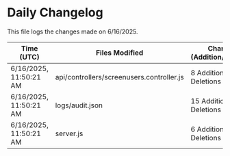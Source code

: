 # Daily Changelog

This file logs the changes made on 6/16/2025.

| Time (UTC)             | Files Modified                    | Changes (Addition/Deletion) |
|------------------------|-----------------------------------|-----------------------------|
| 6/16/2025, 11:50:21 AM | api/controllers/screenusers.controller.js | 8 Additions & 8 Deletions |
| 6/16/2025, 11:50:21 AM | logs/audit.json | 15 Additions & 15 Deletions |
| 6/16/2025, 11:50:21 AM | server.js | 6 Additions & 0 Deletions |
